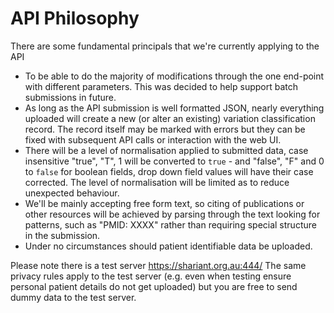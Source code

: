# API Philosophy

There are some fundamental principals that we're currently applying to the API

* To be able to do the majority of modifications through the one end-point with different parameters. This was decided to help support batch submissions in future.
* As long as the API submission is well formatted JSON, nearly everything uploaded will create a new (or alter an existing) variation classification record. The record itself may be marked with errors but they can be fixed with subsequent API calls or interaction with the web UI.
* There will be a level of normalisation applied to submitted data, case insensitive "true", "T", 1 will be converted to `true` - and "false", "F" and 0 to `false` for boolean fields, drop down field values will have their case corrected. The level of normalisation will be limited as to reduce unexpected behaviour.
* We'll be mainly accepting free form text, so citing of publications or other resources will be achieved by parsing through the text looking for patterns, such as "PMID: XXXX" rather than requiring special structure in the submission.
* Under no circumstances should patient identifiable data be uploaded.

Please note there is a test server https://shariant.org.au:444/
The same privacy rules apply to the test server (e.g. even when testing ensure personal patient details do not get uploaded) but you are free to send dummy data to the test server.